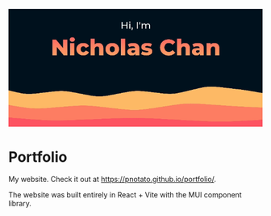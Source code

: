 ![Image Example](./src/assets/content/wavy.gif)

# Portfolio

My website. Check it out at https://pnotato.github.io/portfolio/.

The website was built entirely in React + Vite with the MUI component library. 
